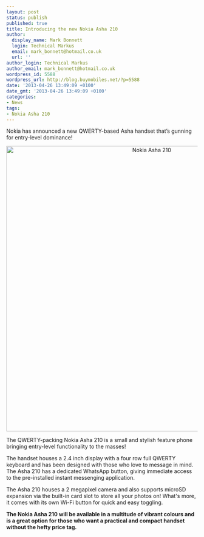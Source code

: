```yaml
---
layout: post
status: publish
published: true
title: Introducing the new Nokia Asha 210
author:
  display_name: Mark Bonnett
  login: Technical Markus
  email: mark_bonnett@hotmail.co.uk
  url: ''
author_login: Technical Markus
author_email: mark_bonnett@hotmail.co.uk
wordpress_id: 5588
wordpress_url: http://blog.buymobiles.net/?p=5588
date: '2013-04-26 13:49:09 +0100'
date_gmt: '2013-04-26 13:49:09 +0100'
categories:
- News
tags:
- Nokia Asha 210
---
```

<p><span class="postStandFirst">Nokia has announced a new QWERTY-based Asha handset that&rsquo;s gunning for entry-level dominance!</span></p>
<p style="text-align: center;"><img class="size-full wp-image-5589 aligncenter" alt="Nokia Asha 210" src="https://a1comms-blog-buymobiles.storage.googleapis.com/2014/10/Nokia-Asha-210-social.jpg" width="750" height="750" /></p>
<p>The QWERTY-packing&nbsp;Nokia Asha 210&nbsp;is a small and stylish feature phone bringing entry-level functionality to the masses!</p>
<p>The handset houses a 2.4 inch display with a four row full QWERTY keyboard and has been designed with those who love to message in mind. The Asha 210 has a dedicated WhatsApp button, giving immediate access to the pre-installed instant messenging application.</p>
<p>The Asha 210 houses a 2 megapixel camera and also supports microSD expansion via the built-in card slot to store all your photos on! What's more, it comes with its own Wi-Fi button for quick and easy toggling.</p>
<p><strong>The Nokia Asha 210 will be available in a multitude of vibrant colours and is a great option for those who want a practical and compact handset without the hefty price tag.</strong></p>
